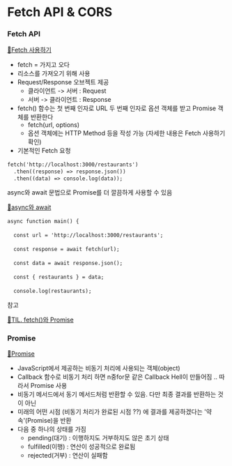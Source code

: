 # Fetch API & CORS

### Fetch API

[🔗Fetch 사용하기](https://developer.mozilla.org/ko/docs/Web/API/Fetch\_API/Using\_Fetch)

* fetch = 가지고 오다
* 리소스를 가져오기 위해 사용
* Request/Response 오브젝트 제공
  * 클라이언트 -> 서버 : Request
  * 서버 -> 클라이언트 : Response
* fetch() 함수는 첫 번째 인자로 URL 두 번째 인자로 옵션 객체를 받고 Promise 객체를 반환한다
  * fetch(url, options)
  * 옵션 객체에는 HTTP Method 등을 작성 가능 (자세한 내용은 Fetch 사용하기 확인)
* 기본적인 Fetch 요청

```
fetch('http://localhost:3000/restaurants')
  .then((response) => response.json())
  .then((data) => console.log(data));
```

async와 await 문법으로 Promise를 더 깔끔하게 사용할 수 있음

[🔗async와 await](https://ko.javascript.info/async-await)

```main.tsx
async function main() {
  
  const url = 'http://localhost:3000/restaurants';

  const response = await fetch(url);

  const data = await response.json();

  const { restaurants } = data;

  console.log(restaurants);
```

참고

[🔗TIL. fetch()와 Promise](https://velog.io/@seul06/TIL.-fetch)

### Promise

[🔗Promise](https://developer.mozilla.org/ko/docs/Web/JavaScript/Reference/Global\_Objects/Promise)

* JavaScript에서 제공하는 비동기 처리에 사용되는 객체(object)
* Callback 함수로 비동기 처리 하면 n중for문 같은 Callback Hell이 만들어짐 .. 따라서 Promise 사용
* 비동기 메서드에서 동기 메서드처럼 반환할 수 있음. 다만 최종 결과를 반환하는 것이 아닌
* 미래의 어떤 시점 (비동기 처리가 완료된 시점 ??) 에 결과를 제공하겠다는 '약속'(Promise)을 반환
* 다음 중 하나의 상태를 가짐
  * pending(대기) : 이행하지도 거부하지도 않은 초기 상태
  * fulfilled(이행) : 연산이 성공적으로 완료됨
  * rejected(거부) : 연산이 실패함

<figure><img src="../.gitbook/assets/스크린샷 2023-05-14 오전 4.35.54.png" alt=""><figcaption></figcaption></figure>
